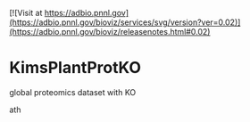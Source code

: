 <!------------------------------------------------------------------------------>
<!--NOTES: all the comments are auto-generated. please refer to the tutorial for readme editing at https://adbio.pnnl.gov/tutorial.xxxx-->
<!--adbio-version-->
[![Visit at https://adbio.pnnl.gov](https://adbio.pnnl.gov/bioviz/services/svg/version?ver=0.02)](https://adbio.pnnl.gov/bioviz/releasenotes.html#0.02)
<!--adbio-title-->
# KimsPlantProtKO
<!--adbio-description-->
global proteomics dataset with KO
<!--adbio-organism-->
ath
<!--adbio-funding-->
<!--adbio-publication-->
<!------------------------------------------------------------------------------>
<!--you can add any other information here-->
